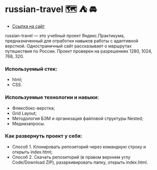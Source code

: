# russian-travel 🗺 ⛺️ 🚘

* [Ссылка на сайт](https://dashimiko.github.io/russian-travel/index.html)

russian-travel — это учебный проект Яндекс.Практикума, предназначенный для отработки навыков работы с адаптивной версткой. Одностраничный сайт рассказывает о маршрутах путешествия по России. Проект проверен на разрешениях 1280, 1024, 768, 320.

### Используемый стек:

- html;
- CSS.

### Используемые технологии и навыки:

- Флексбокс-верстка;
- Grid Layout;
- Методология БЭМ и организация файловой структуры Nested;
- Медиазапросы.

### Как развернуть проект у себя:

- Способ 1. Клонировать репозиторий через командную строку и открыть index.html;
- Способ 2. Скачать репозиторий (в правом верхнем углу Code/Download ZIP), разархивировать папку, открыть index.html.
